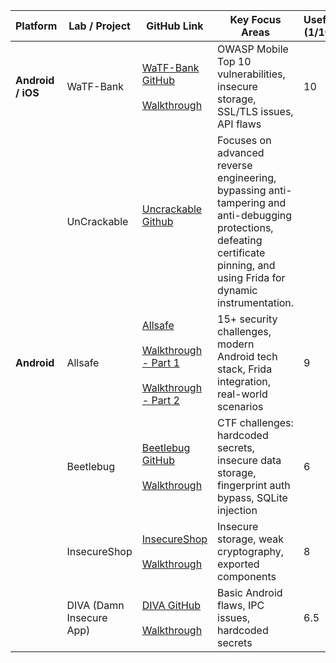 
| Platform          | Lab / Project            | GitHub Link                                                                                                                                                                                                                                                                 | Key Focus Areas                                                                                                                                                               | Useful (1/10) |
| ----------------- | ------------------------ | --------------------------------------------------------------------------------------------------------------------------------------------------------------------------------------------------------------------------------------------------------------------------- | ----------------------------------------------------------------------------------------------------------------------------------------------------------------------------- | ------------- |
| **Android / iOS** | WaTF-Bank                | [WaTF-Bank GitHub](https://github.com/WaTF-Team/WaTF-Bank/tree/master)<br><br>[Walkthrough](https://medium.com/@gpetro/watf-bank-walkthrough-41bb7a9ceb0e)                                                                                                                  | OWASP Mobile Top 10 vulnerabilities, insecure storage, SSL/TLS issues, API flaws                                                                                              | 10            |
|                   | UnCrackable              | [Uncrackable Github](https://github.com/OWASP/mastg/tree/master/Crackmes)<br><br>                                                                                                                                                                                           | Focuses on advanced reverse engineering, bypassing anti-tampering and anti-debugging protections, defeating certificate pinning, and using Frida for dynamic instrumentation. |               |
| **Android**       | Allsafe                  | [Allsafe](https://github.com/t0thkr1s/allsafe-android?utm_source=chatgpt.com)<br><br>[Walkthrough - Part 1](https://justahmed.github.io/android/Allsafe-Walkthrough-Part-1/)<br><br>[Walkthrough - Part 2](https://justahmed.github.io/android/Allsafe-Walkthrough-Part-2/) | 15+ security challenges, modern Android tech stack, Frida integration, real-world scenarios                                                                                   | 9             |
|                   | Beetlebug                | [Beetlebug GitHub](https://github.com/hafiz-ng/Beetlebug)<br><br>[Walkthrough](https://medium.com/@68abdelrahmanmohamed/beetlebug-android-ctf-walk-through-19a18ffce9ad)                                                                                                    | CTF challenges: hardcoded secrets, insecure data storage, fingerprint auth bypass, SQLite injection                                                                           | 6             |
|                   | InsecureShop             | [InsecureShop](https://github.com/hax0rgb/InsecureShop)<br><br>[Walkthrough](https://itsfading.github.io/posts/Insecureshop-Android-Vulnerable-Application-Writeup/)                                                                                                        | Insecure storage, weak cryptography, exported components                                                                                                                      | 8             |
|                   | DIVA (Damn Insecure App) | [DIVA GitHub](https://github.com/0xArab/diva-apk-file)<br><br>[Walkthrough](https://can-ozkan.medium.com/damn-insecure-vulnerable-application-diva-apk-walkthrough-66ce37ae8b50)                                                                                            | Basic Android flaws, IPC issues, hardcoded secrets                                                                                                                            | 6.5           |

